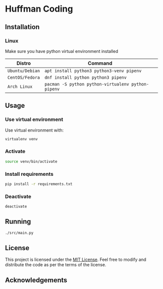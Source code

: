# Huffman Coding

## Installation

### Linux

Make sure you have python virtual environment installed

Distro | Command
--- | ---
`Ubuntu/Debian` | `apt install python3 python3-venv pipenv`
`CentOS/Fedora` | `dnf install python python3 pipenv`
`Arch Linux` | `pacman -S python python-virtualenv python-pipenv`

## Usage

### Use virtual environment

Use virtual environment with:

```sh
virtualenv venv
```

### Activate

```sh
source venv/bin/activate
```

### Install requirements

```sh
pip install -r requirements.txt
```

### Deactivate

```sh
deactivate
```

## Running

```sh
./src/main.py
```

## License

This project is licensed under the [MIT License](LICENSE). Feel free to modify and distribute the code as per the terms of the license.

## Acknowledgements
